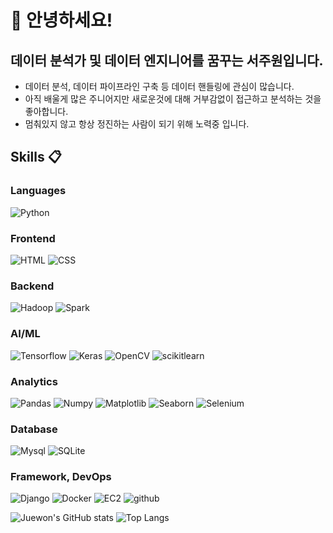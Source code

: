 # 👋 안녕하세요! 
## 데이터 분석가 및 데이터 엔지니어를 꿈꾸는 서주원입니다.

- 데이터 분석, 데이터 파이프라인 구축 등 데이터 핸들링에 관심이 많습니다.
- 아직 배울게 많은 주니어지만 새로운것에 대해 거부감없이 접근하고 분석하는 것을 좋아합니다.  
- 멈춰있지 않고 항상 정진하는 사람이 되기 위해 노력중 입니다.

## Skills 📋
### Languages
![Python](https://img.shields.io/badge/Python-EE4C2C?style=flat-square&logo=python&logoColor=white) 

### Frontend
![HTML](https://img.shields.io/badge/HTML-E34F26?style=flat-square&logo=html5&logoColor=white) ![CSS](https://img.shields.io/badge/CSS-1572B6?style=flat-square&logo=css3&logoColor=white)

### Backend
![Hadoop](https://img.shields.io/badge/Apache%20Hadoop-66CCFF?style=flat-square&logo=apachehadoop&logoColor=black) ![Spark](https://img.shields.io/badge/Apache%20spark-E25A1C?style=flat-square&logo=apachespark&logoColor=white)

### AI/ML
![Tensorflow](https://img.shields.io/badge/Tensorflow-FF6F00?style=flat-square&logo=tensorflow&logoColor=black) ![Keras](https://img.shields.io/badge/Keras-D00000?style=flat-square&logo=keras&logoColor=white) ![OpenCV](https://img.shields.io/badge/OpenCV-5C3EE8?style=flat-square&logo=opencv&logoColor=white) ![scikitlearn](https://img.shields.io/badge/scikit%20learn-F7931E?style=flat-square&logo=scikitlearn&logoColor=white)

### Analytics
![Pandas](https://img.shields.io/badge/Pandas-150458?style=flat-square&logo=pandas&logoColor=white) ![Numpy](https://img.shields.io/badge/Numpy-013243?style=flat-square&logo=numpy&logoColor=white) ![Matplotlib](https://img.shields.io/badge/Matplotlib-F37626?style=flat-square&logoColor=white) ![Seaborn](https://img.shields.io/badge/Seaborn-00A3E0?style=flat-square&logoColor=white) ![Selenium](https://img.shields.io/badge/Selenium-43B02A?style=flat-square&logo=selenium&logoColor=black)



### Database
![Mysql](https://img.shields.io/badge/MySQL-4479A1?style=flat-square&logo=mysql&logoColor=black) ![SQLite](https://img.shields.io/badge/SQLite-003B57?style=flat-square&logo=sqlite&logoColor=white)

### Framework, DevOps
![Django](https://img.shields.io/badge/Django-092E20?style=flat-square&logo=django&logoColor=white) ![Docker](https://img.shields.io/badge/Docker-2496ED?style=flat-square&logo=docker&logoColor=white) ![EC2](https://img.shields.io/badge/Amazon%20EC2-FF9900?style=flat-square&logo=sqlite&logoColor=black) ![github](https://img.shields.io/badge/GitHub-181717?style=flat-square&logo=github&logoColor=white)


![Juewon's GitHub stats](https://github-readme-stats.vercel.app/api?username=Juewon&show_icons=true&theme=tokyonight) ![Top Langs](https://github-readme-stats.vercel.app/api/top-langs/?username=Juewon&layout=compact&theme=tokyonight)


